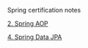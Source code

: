 Spring certification notes

[2. Spring AOP](Spring-AOP.md)

[4. Spring Data JPA](Spring-data-jpa.md)